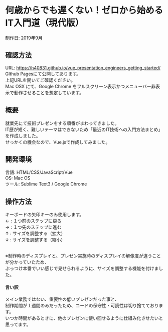 # 何歳からでも遅くない！ゼロから始めるIT入門道（現代版）
制作日: 2019年9月

## 確認方法
URL: https://h40831.github.io/vue_presentation_engineers_getting_started/<br>
GIthub Pagesにて公開してあります。<br>
上記URLを開いてご確認ください。<br>
Mac OSX にて、Google Chrome をフルスクリーン表示かつメニューバー非表示で動作させることを想定しています。

## 概要
就業先にて技術プレゼンをする順番がまわってきました。<br>
IT歴が短く、難しいテーマはできないため「最近のIT技術への入門方法まとめ」を作成しました。<br>
せっかくの機会なので、Vue.jsで作成してみました。

## 開発環境
言語: HTML/CSS/JavaScript/Vue<br>
OS: Mac OS<br>
ツール: Sublime Text3 / Google Chrome

## 操作方法
キーボードの矢印キーのみ使用します。<br>
← : １つ前のステップに戻る<br>
→ : １つ先のステップに進む<br>
↑ : サイズを調整する（拡大）<br>
↓ : サイズを調整する（縮小）<br><br>

※制作時のディスプレイと、プレゼン実施時のディスプレイの解像度が違うことが分かっていたため、<br>
 ぶっつけ本番でいい感じで見せられるように、サイズを調整する機能を付けました。

#### 言い訳
メイン業務ではない、重要性の低いプレゼンだった事と、<br>
制作期間が１週間のみだったため、コードの保守性・可読性は切り捨てております。<br>
いつか時間があるときに、他のプレゼンに使い回せるように仕組み化させたいと思ってます。


